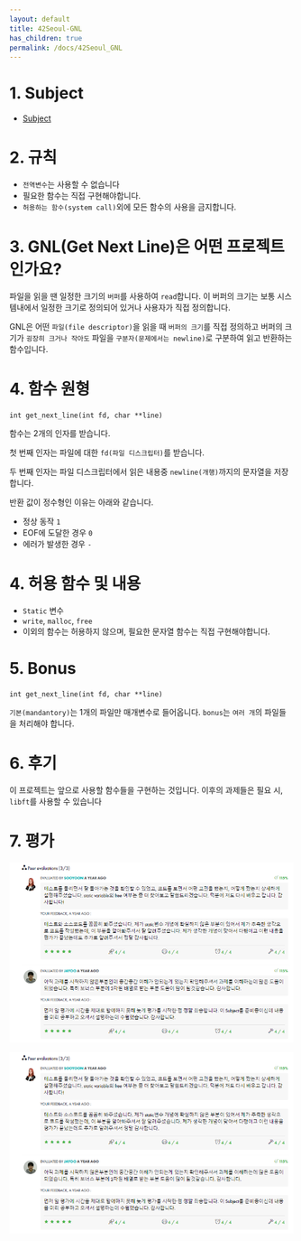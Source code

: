 ```yaml
---
layout: default
title: 42Seoul-GNL
has_children: true
permalink: /docs/42Seoul_GNL
---
```



# 1. Subject
- [Subject](https://github.com/hotkimho/42cursus/tree/master/gnl)

# 2. 규칙
- `전역변수`는 사용할 수 없습니다
-  필요한 함수는 직접 구현해야합니다.
- `허용하는 함수(system call)`외에 모든 함수의 사용을 금지합니다.

# 3. GNL(Get Next Line)은 어떤 프로젝트 인가요?
파일을 읽을 땐 일정한 크기의 `버퍼`를 사용하여 `read`합니다. 이 버퍼의 크기는 보통 시스템내에서 일정한
크기로 정의되어 있거나 사용자가 직접 정의합니다.

GNL은 어떤 `파일(file descriptor)`을 읽을 때 `버퍼의 크기`를 직접 정의하고 버퍼의 크기가 `굉장히 크거나 작아도`
파일을 `구분자(문제에서는 newline)`로 구분하여 읽고 반환하는 함수입니다.

# 4. 함수 원형
`int get_next_line(int fd, char **line)`

함수는 2개의 인자를 받습니다.

첫 번째 인자는 파일에 대한 `fd(파일 디스크립터)`를 받습니다.

두 번째 인자는 파일 디스크립터에서 읽은 내용중 `newline(개행)`까지의 문자열을 저장합니다.

반환 값이 정수형인 이유는 아래와 같습니다.
- 정상 동작 `1`
- EOF에 도달한 경우 `0`
- 에러가 발생한 경우 `-`

# 4. 허용 함수 및 내용
- `Static` 변수
- `write`, `malloc`, `free`
- 이외의 함수는 허용하지 않으며, 필요한 문자열 함수는 직접 구현해야합니다.

# 5. Bonus
`int get_next_line(int fd, char **line)`

`기본(mandantory)`는 1개의 파일만 매개변수로 들어옵니다. `bonus`는 `여러 개`의 파일들을 처리해야 합니다.

# 6. 후기
이 프로젝트는 앞으로 사용할 함수들을 구현하는 것입니다.
이후의 과제들은 필요 시, `libft`를 사용할 수 있습니다

# 7. 평가
![img.png](/docs/42Seoul_GNL/images/gnl_eval_1.png)

![img.png](/docs/42Seoul_GNL/images/gnl_eval_1.png)